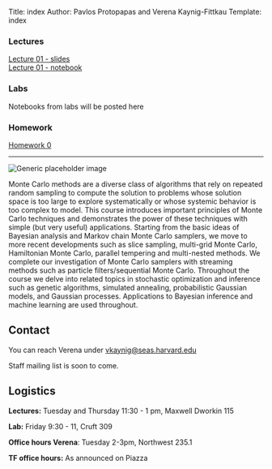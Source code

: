 Title: index
Author: Pavlos Protopapas and Verena Kaynig-Fittkau
Template: index


<div class="row">
    <div class="col-lg-4">
    <h3>Lectures</h3>
    <a href="https://github.com/AM207/2015/blob/master/Lectures/L01_Motivation.pdf?raw=true"> Lecture 01 - slides </a>
	<br>
      <a href="http://nbviewer.ipython.org/github/AM207/2015/blob/master/Lectures/Lecture01_Probability_Review.ipynb"> Lecture 01 - notebook </a>
	 </div><!-- /.col-lg-4 -->
    <div class="col-lg-4">
      <h3>Labs</h3>
      <p class="text-info">Notebooks from labs will be posted here</p>
    </div><!-- /.col-lg-4 -->
    <div class="col-lg-4">
      <h3>Homework</h3>
      <a href="http://nbviewer.ipython.org/github/AM207/2015/blob/master/Homework/HW0.ipynb"> Homework 0 </a>
    </div><!-- /.col-lg-4 -->
</div>

<hr/>
<div class="row">
    <div class="col-lg-4">
      <img class="img-responsive" src="images/mcmc-3d.gif" alt="Generic placeholder image">
    </div>
    <div class="col-lg-8">
     <p> Monte Carlo methods are a diverse class of algorithms that rely on repeated random sampling to compute the solution to problems whose solution space is too large to explore systematically or whose systemic behavior is too complex to model. This course introduces important principles of Monte Carlo techniques and demonstrates the power of these techniques with simple (but very useful) applications. Starting from the basic ideas of Bayesian analysis and Markov chain Monte Carlo samplers, we move to more recent developments such as slice sampling, multi-grid Monte Carlo, Hamiltonian Monte Carlo, parallel tempering and multi-nested methods. We complete our investigation of Monte Carlo samplers with streaming methods such as particle filters/sequential Monte Carlo. Throughout the course we delve into related topics in stochastic optimization and inference such as genetic algorithms, simulated annealing, probabilistic Gaussian models, and Gaussian processes. Applications to Bayesian inference and machine learning are used throughout.</p>
    </div>
</div>


## Contact
You can reach Verena under vkaynig@seas.harvard.edu

Staff mailing list is soon to come. 

## Logistics

**Lectures:** Tuesday and Thursday 11:30 - 1 pm, Maxwell Dworkin 115

**Lab:** Friday 9:30 - 11, Cruft 309

**Office hours Verena**: Tuesday 2-3pm, Northwest 235.1

**TF office hours:** As announced on Piazza

